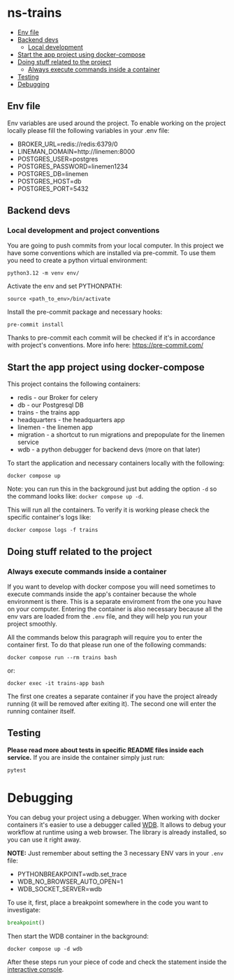 # ns-trains

* [Env file](#env-file)
* [Backend devs](#backend-devs)
  * [Local development](#local-development-and-project-conventions)
* [Start the app project using docker-compose](#start-the-app-project-using-docker-compose)
* [Doing stuff related to the project](#doing-stuff-related-to-the-project)
  * [Always execute commands inside a container](#always-execute-commands-inside-a-container)
* [Testing](#testing)
* [Debugging](#debugging)


## Env file
Env variables are used around the project. To enable working on the project locally please fill the following variables in your .env file:

* BROKER_URL=redis://redis:6379/0
* LINEMAN_DOMAIN=http://linemen:8000
* POSTGRES_USER=postgres
* POSTGRES_PASSWORD=linemen1234
* POSTGRES_DB=linemen
* POSTGRES_HOST=db
* POSTGRES_PORT=5432



## Backend devs
### Local development and project conventions
You are going to push commits from your local computer.
In this project we have some conventions which are installed via pre-commit.
To use them you need to create a python virtual environment:
```shell
python3.12 -m venv env/
```

Activate the env and set PYTHONPATH:
```shell
source <path_to_env>/bin/activate
```

Install the pre-commit package and necessary hooks:
```shell
pre-commit install
```

Thanks to pre-commit each commit will be checked if it's in accordance with
project's conventions. More info here: https://pre-commit.com/


## Start the app project using docker-compose
This project contains the following containers:
- redis - our Broker for celery
- db - our Postgresql DB
- trains - the trains app
- headquarters - the headquarters app
- linemen - the linemen app
- migration - a shortcut to run migrations and prepopulate for the linemen service
- wdb - a python debugger for backend devs (more on that later)

To start the application and necessary containers locally with the following:
```shell
docker compose up
```
Note: you can run this in the background just but adding the option `-d` so the command looks like:
`docker compose up -d`.

This will run all the containers. To verify it is working please check the specific container's logs like:
```shell
docker compose logs -f trains
```


## Doing stuff related to the project
### Always execute commands inside a container
If you want to develop with docker compose you will need sometimes to execute commands
inside the app's container because the whole environment is there. This is a separate enviroment from the
one you have on your computer. Entering the container is also necessary because all the env vars are loaded
from the `.env` file, and they will help you run your project smoothly.

All the commands below this paragraph will require you to enter the container first. To do that
please run one of the following commands:
```shell
docker compose run --rm trains bash
```
or:
```shell
docker exec -it trains-app bash
```

The first one creates a separate container if you have the project already running (it will be removed after
exiting it). The second one will enter the running container itself.

## Testing
**Please read more about tests in specific README files inside each service.**
If you are inside the container simply just run:
```shell
pytest
```

# Debugging
You can debug your project using a debugger. When working with docker containers it's easier to use
a debugger called [WDB](https://github.com/Kozea/wdb). It allows to debug your workflow at runtime
using a web browser. The library is already installed, so you can use it right away.

**NOTE:** Just remember about setting the 3 necessary ENV vars in your `.env` file:
* PYTHONBREAKPOINT=wdb.set_trace
* WDB_NO_BROWSER_AUTO_OPEN=1
* WDB_SOCKET_SERVER=wdb

To use it, first, place a breakpoint somewhere in the code you want to investigate:
```python
breakpoint()
```
Then start the WDB container in the background:
```shell
docker compose up -d wdb
```

After these steps run your piece of code and check the statement inside the
[interactive console](http://127.0.0.1:1984/).
